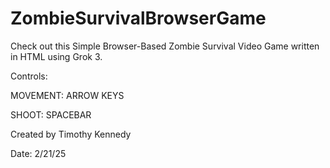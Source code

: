 # ZombieSurvivalBrowserGame

Check out this Simple Browser-Based Zombie Survival Video Game written in HTML using Grok 3.

Controls:

MOVEMENT:   ARROW KEYS

SHOOT:      SPACEBAR

Created by Timothy Kennedy

Date: 2/21/25
